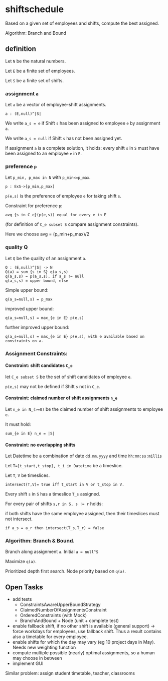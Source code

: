 # shiftschedule
Based on a given set of employees and shifts, compute the best assigned.

Algorithm: Branch and Bound

## definition
Let ``N`` be the natural numbers.

Let ``E`` be a finite set of employees.

Let ``S`` be a finite set of shifts.

### assignment ``a``
Let ``a`` be a vector of employee-shift assignments.

    a : (E,null)^|S| 

We write ``a_s = e`` if Shift ``s`` has been assigned to employee ``e`` by assignment ``a``.

We write ``a_s = null`` if Shift ``s`` has not been assigned yet.

If assignment ``a`` is a complete solution, it holds: every shift ``s`` in ``S`` must have been assigned to an employee ``e`` in ``E``. 

### preference ``p``
Let ``p_min, p_max in N`` with ``p_min<=p_max``.
 
    p : ExS->[p_min,p_max] 

``p(e,s)`` is the preference of employee ``e`` for taking shift ``s``.

Constraint for preference ``p``: 

    avg_{s in C_e}(p(e,s)) equal for every e in E 

(for definition of ``C_e subset S`` compare assignment constraints). 

Here we choose 
    avg = (p_min+p_max)/2

### quality Q
Let ``Q`` be the quality of an assignment ``a``.

    Q : (E,null)^|S| -> N
    Q(a) = sum_{s in S} q(a_s,s)
    q(a_s,s) = p(a_s,s), if a_s != null
    q(a_s,s) = upper bound, else

Simple upper bound:
 
    q(a_s=null,s) = p_max

improved upper bound:

    q(a_s=null,s) = max_{e in E} p(e,s)

further improved upper bound:

    q(a_s=null,s) = max_{e in E} p(e,s), with e available based on constraints on a.

### Assignment Constraints:
#### Constraint: shift candidates ``C_e``
let ``C_e subset S`` be the set of shift candidates of employee ``e``.

``p(e,s)`` may not be defined if Shift ``s`` not in ``C_e``.

#### Constraint: claimed number of shift assignments ``n_e``
Let ``n_e in N_(>=0)`` be the claimed number of shift assignments to employee ``e``.

It must hold:
    
    sum_{e in E} n_e = |S|

#### Constraint: no overlapping shifts
Let Datetime be a combination of date ``dd.mm.yyyy`` and time ``hh:mm:ss:millis``

Let ``T=[t_start,t_stop], t_i in Datetime`` be a timeslice.

Let ``T``, ``V`` be timeslices.

    intersect(T,V)= true iff t_start in V or t_stop in V.

Every shift ``s`` in ``S`` has a timeslice ``T_s`` assigned.

For every pair of shifts ``s,r in S, s != r`` holds:

if both shifts have the same employee assigned, then their timeslices must not intersect.

    if a_s = a_r then intersect(T_s,T_r) = false
			
### Algorithm: Branch & Bound.
Branch along assignment ``a``. Initial ``a = null^S``

Maximize ``q(a)``.

Prioritized depth first search. Node priority based on ``q(a)``.


## Open Tasks
* add tests
  * ConstraintsAwareUpperBoundStrategy
  * ClaimedNumberOfAssignmentsConstraint
  * OrderedConstraints (with Mock)
  * BranchAndBound + Node (unit + complete test)
* enable fallback shift, if no other shift is available (general support) -> force workdays for employees, use fallback shift. Thus a result contains also a timetable for every employee.
* enable shifts for which the day may vary (eg 10 project days in May). Needs new weighting function
* compute multiple possible (nearly) optimal assignments, so a human may choose in between
* implement GUI


Similar problem: assign student timetable, teacher, classrooms